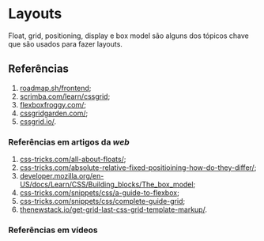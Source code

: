 # Layouts

Float, grid, positioning, display e box model são alguns dos tópicos chave que são usados para fazer layouts.

## Referências

1. [roadmap.sh/frontend](https://roadmap.sh/frontend);
2. [scrimba.com/learn/cssgrid](https://scrimba.com/learn/cssgrid);
3. [flexboxfroggy.com/](https://flexboxfroggy.com/);
4. [cssgridgarden.com/](https://cssgridgarden.com/);
5. [cssgrid.io/](https://cssgrid.io/).

### Referências em artigos da _web_

1. [css-tricks.com/all-about-floats/](https://css-tricks.com/all-about-floats/);
2. [css-tricks.com/absolute-relative-fixed-positioining-how-do-they-differ/](https://css-tricks.com/absolute-relative-fixed-positioining-how-do-they-differ/);
3. [developer.mozilla.org/en-US/docs/Learn/CSS/Building_blocks/The_box_model](https://developer.mozilla.org/en-US/docs/Learn/CSS/Building_blocks/The_box_model);
4. [css-tricks.com/snippets/css/a-guide-to-flexbox](https://css-tricks.com/snippets/css/a-guide-to-flexbox);
5. [css-tricks.com/snippets/css/complete-guide-grid](https://css-tricks.com/snippets/css/complete-guide-grid);
6. [thenewstack.io/get-grid-last-css-grid-template-markup/](https://thenewstack.io/get-grid-last-css-grid-template-markup/).

### Referências em vídeos
